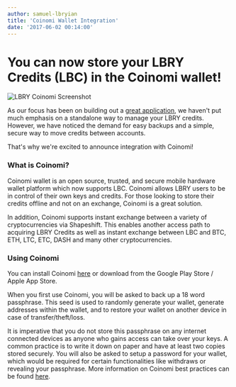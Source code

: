 ```yaml
---
author: samuel-lbryian
title: 'Coinomi Wallet Integration'
date: '2017-06-02 00:14:00'
---
```

# You can now store your LBRY Credits (LBC) in the Coinomi wallet!

![LBRY Coinomi Screenshot](https://spee.ch/lbrycoinomi)

As our focus has been on building out a [great application](https://github.com/lbryio/lbry-app), we haven't put much emphasis on a standalone way to manage your LBRY credits. However, we have noticed the demand for easy backups and a simple, secure way to move credits between accounts. 

That's why we're excited to announce integration with Coinomi!

### What is Coinomi?

Coinomi wallet is an open source, trusted, and secure mobile hardware wallet platform which now supports LBC. Coinomi allows LBRY users to be in control of their own keys and credits. For those looking to store their credits offline and not on an exchange, Coinomi is a great solution.

In addition, Coinomi supports instant exchange between a variety of cryptocurrencies via Shapeshift. This enables another access path to acquiring LBRY Credits as well as instant exchange between LBC and BTC, ETH, LTC, ETC, DASH and many other cryptocurrencies. 

### Using Coinomi

You can install Coinomi [here](https://coinomi.com/downloads/) or download from the Google Play Store / Apple App Store.

When you first use Coinomi, you will be asked to back up a 18 word passphrase. This seed is used to randomly generate your wallet, generate addresses within the wallet, and to restore your wallet on another device in case of transfer/theft/loss. 

It is imperative that you do not store this passphrase on any internet connected devices as anyone who gains access can take over your keys. A common practice is to write it down on paper and have at least two copies stored securely. You will also be asked to setup a password for your wallet, which would be required for certain functionalities like withdraws or revealing your passphrase. More information on Coinomi best practices can be found [here](https://coinomi.freshdesk.com/support/home).
